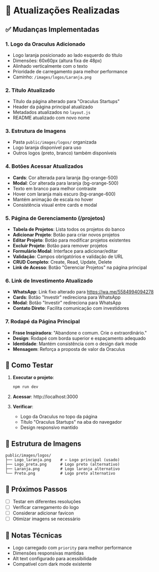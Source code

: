# 🎨 Atualizações Realizadas

## ✅ Mudanças Implementadas

### 1. **Logo da Oraculus Adicionado**
- Logo laranja posicionado ao lado esquerdo do título
- Dimensões: 60x60px (altura fixa de 48px)
- Alinhado verticalmente com o texto
- Prioridade de carregamento para melhor performance
- Caminho: `/images/logos/Laranja.png`

### 2. **Título Atualizado**
- Título da página alterado para "Oraculus Startups"
- Header da página principal atualizado
- Metadados atualizados no `layout.js`
- README atualizado com novo nome

### 3. **Estrutura de Imagens**
- Pasta `public/images/logos/` organizada
- Logo laranja disponível para uso
- Outros logos (preto, branco) também disponíveis

### 4. **Botões Acessar Atualizados**
- **Cards**: Cor alterada para laranja (bg-orange-500)
- **Modal**: Cor alterada para laranja (bg-orange-500)
- Texto em branco para melhor contraste
- Hover com laranja mais escuro (bg-orange-600)
- Mantém animação de escala no hover
- Consistência visual entre cards e modal

### 5. **Página de Gerenciamento (/projetos)**
- **Tabela de Projetos**: Lista todos os projetos do banco
- **Adicionar Projeto**: Botão para criar novos projetos
- **Editar Projeto**: Botão para modificar projetos existentes
- **Excluir Projeto**: Botão para remover projetos
- **Formulário Modal**: Interface para adicionar/editar
- **Validação**: Campos obrigatórios e validação de URL
- **CRUD Completo**: Create, Read, Update, Delete
- **Link de Acesso**: Botão "Gerenciar Projetos" na página principal

### 6. **Link de Investimento Atualizado**
- **WhatsApp**: Link fixo alterado para https://wa.me/5584994094278
- **Cards**: Botão "Investir" redireciona para WhatsApp
- **Modal**: Botão "Investir" redireciona para WhatsApp
- **Contato Direto**: Facilita comunicação com investidores

### 7. **Rodapé da Página Principal**
- **Frase Inspiradora**: "Abandone o comum. Crie o extraordinário."
- **Design**: Rodapé com borda superior e espaçamento adequado
- **Identidade**: Mantém consistência com o design dark mode
- **Mensagem**: Reforça a proposta de valor da Oraculus

## 🚀 Como Testar

1. **Executar o projeto**:
   ```bash
   npm run dev
   ```

2. **Acessar**: http://localhost:3000

3. **Verificar**:
   - Logo da Oraculus no topo da página
   - Título "Oraculus Startups" na aba do navegador
   - Design responsivo mantido

## 📁 Estrutura de Imagens

```
public/images/logos/
├── Logo_laranja.png    # ← Logo principal (usado)
├── Logo_preta.png      # Logo preto (alternativo)
├── Laranja.png         # Logo laranja alternativo
└── Preto.png           # Logo preto alternativo
```

## 🎯 Próximos Passos

- [ ] Testar em diferentes resoluções
- [ ] Verificar carregamento do logo
- [ ] Considerar adicionar favicon
- [ ] Otimizar imagens se necessário

## 📝 Notas Técnicas

- Logo carregado com `priority` para melhor performance
- Dimensões responsivas mantidas
- Alt text configurado para acessibilidade
- Compatível com dark mode existente
